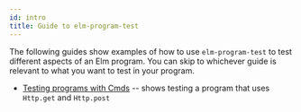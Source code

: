 ```yaml
---
id: intro
title: Guide to elm-program-test
---
```


The following guides show examples of how to use
`elm-program-test` to test different aspects of an Elm program.
You can skip to whichever guide is relevant to what you want to
test in your program.

- [Testing programs with Cmds](cmds) -- shows testing a program
  that uses `Http.get` and `Http.post`

